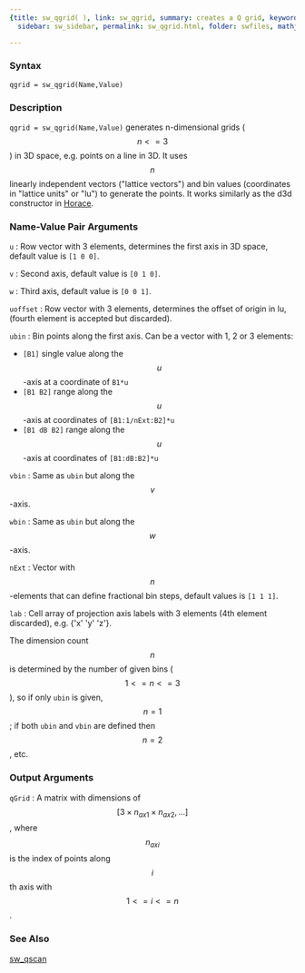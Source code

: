 ```yaml
---
{title: sw_qgrid( ), link: sw_qgrid, summary: creates a Q grid, keywords: sample,
  sidebar: sw_sidebar, permalink: sw_qgrid.html, folder: swfiles, mathjax: 'true'}

---
```

  
### Syntax
  
`qgrid = sw_qgrid(Name,Value)`
  
### Description
  
`qgrid = sw_qgrid(Name,Value)` generates n-dimensional grids ($$n<=3$$) in
3D space, e.g. points on a line in 3D. It uses $$n$$ linearly independent
vectors ("lattice vectors") and bin values (coordinates in "lattice
units" or "lu") to generate the points. It works similarly as the d3d
constructor in [Horace](http://horace.isis.rl.ac.uk/Main_Page).
  
### Name-Value Pair Arguments
  
`u`
:  Row vector with 3 elements, determines the first axis in 3D
   space, default value is `[1 0 0]`.
  
`v`
:  Second axis, default value is `[0 1 0]`.
  
`w`
:  Third axis, default value is `[0 0 1]`.
  
`uoffset`
:  Row vector with 3 elements, determines the offset of origin
   in lu, (fourth element is accepted but discarded).
  
`ubin`
:  Bin points along the first axis. Can be a vector with 1, 2 or 3
   elements:
 
   * `[B1]`        single value along the $$u$$-axis at a coordinate of `B1*u`
   * `[B1 B2]`     range along the $$u$$-axis at coordinates of `[B1:1/nExt:B2]*u`
   * `[B1 dB B2]`  range along the $$u$$-axis at coordinates of `[B1:dB:B2]*u`
  
`vbin`
:  Same as `ubin` but along the $$v$$-axis.
  
`wbin`
:  Same as `ubin` but along the $$w$$-axis.
  
`nExt`
:  Vector with $$n$$-elements that can define fractional bin steps,
   default values is `[1 1 1]`.
  
`lab`
:  Cell array of projection axis labels with 3 elements (4th
   element discarded), e.g. {'x' 'y' 'z'}.
  
The dimension count $$n$$ is determined by the number of given bins
($$1<=n<=3$$), so if only `ubin` is given, $$n=1$$; if both `ubin` and `vbin`
are defined then $$n=2$$, etc.
  
### Output Arguments
  
`qGrid`
: A matrix with dimensions of $$[3\times n_{ax1}\times n_{ax2},...]$$,
  where $$n_{axi}$$ is the index of points along $$i$$th axis with $$1<=i<=n$$.
  
### See Also
  
[sw_qscan](sw_qscan.html)

